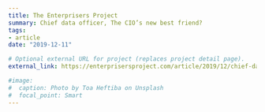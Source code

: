 ```yaml
---
title: The Enterprisers Project
summary: Chief data officer, The CIO’s new best friend?
tags: 
- article
date: "2019-12-11"

# Optional external URL for project (replaces project detail page).
external_link: https://enterprisersproject.com/article/2019/12/chief-data-officer-cio-relationship

#image:
#  caption: Photo by Toa Heftiba on Unsplash
#  focal_point: Smart
---
```

